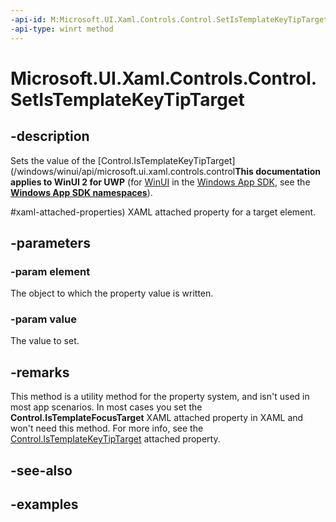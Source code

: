 ```yaml
---
-api-id: M:Microsoft.UI.Xaml.Controls.Control.SetIsTemplateKeyTipTarget(Microsoft.UI.Xaml.DependencyObject,System.Boolean)
-api-type: winrt method
---
```


<!-- Method syntax.
public void Control.SetIsTemplateKeyTipTarget(DependencyObject element, Boolean value)
-->

# Microsoft.UI.Xaml.Controls.Control.SetIsTemplateKeyTipTarget

## -description
Sets the value of the [Control.IsTemplateKeyTipTarget](/windows/winui/api/microsoft.ui.xaml.controls.control**This documentation applies to WinUI 2 for UWP** (for [WinUI](/windows/apps/winui/winui3/) in the [Windows App SDK](/windows/apps/windows-app-sdk/), see the **[Windows App SDK namespaces](/windows/windows-app-sdk/api/winrt/)**).

#xaml-attached-properties) XAML attached property for a target element.

## -parameters
### -param element
The object to which the property value is written.

### -param value
The value to set.

## -remarks
This method is a utility method for the property system, and isn't used in most app scenarios. In most cases you set the **Control.IsTemplateFocusTarget** XAML attached property in XAML and won't need this method. For more info, see the [Control.IsTemplateKeyTipTarget](/windows/winui/api/microsoft.ui.xaml.controls.control#xaml-attached-properties) attached property.

## -see-also

## -examples

